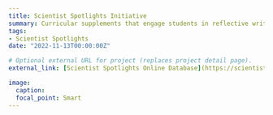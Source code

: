 ```yaml
---
title: Scientist Spotlights Initiative
summary: Curricular supplements that engage students in reflective writing to teach science content through the stories of counterstereotypical scientists – in collaboration with Jeff Schinske of Foothill Community College and Kimberly Tanner of the SEPAL Lab
tags:
- Scientist Spotlights
date: "2022-11-13T00:00:00Z"

# Optional external URL for project (replaces project detail page).
external_link: [Scientist Spotlights Online Database](https://scientistspotlights.org/)

image:
  caption:
  focal_point: Smart
---
```

